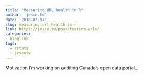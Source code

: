 ```yaml
---
title: "Measuring URL health in R"
author: 'jesse.tw'
date: '2018-02-17'
slug: measuring-url-health-in-r
link: https://jesse.tw/post/testing-urls/
categories:
- bloglink
tags:
  - rstats
  - jessetw
---
```


Motivation I’m working on auditing Canada’s open data portal[... <i class="fas fa-external-link-alt"></i>](https://jesse.tw/post/testing-urls/)

